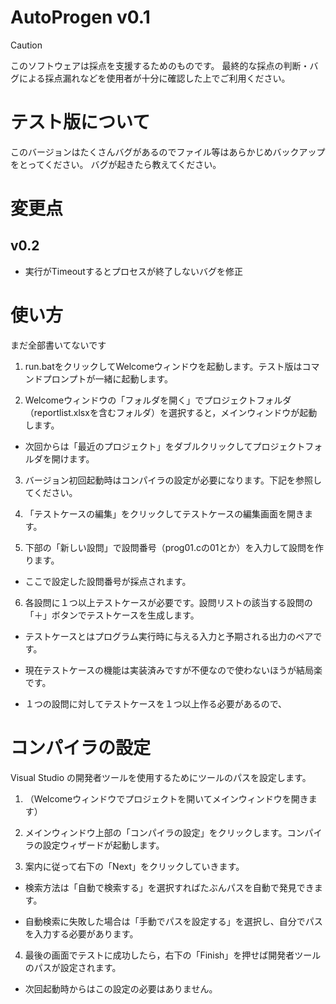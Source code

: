 # AutoProgen v0.1

> [!CAUTION]
> このソフトウェアは採点を支援するためのものです。
> 最終的な採点の判断・バグによる採点漏れなどを使用者が十分に確認した上でご利用ください。

# テスト版について

このバージョンはたくさんバグがあるのでファイル等はあらかじめバックアップをとってください。
バグが起きたら教えてください。

# 変更点

## v0.2
 - 実行がTimeoutするとプロセスが終了しないバグを修正

# 使い方

まだ全部書いてないです

1. run.batをクリックしてWelcomeウィンドウを起動します。テスト版はコマンドプロンプトが一緒に起動します。

2. Welcomeウィンドウの「フォルダを開く」でプロジェクトフォルダ（reportlist.xlsxを含むフォルダ）を選択すると，メインウィンドウが起動します。


- 次回からは「最近のプロジェクト」をダブルクリックしてプロジェクトフォルダを開けます。


3. バージョン初回起動時はコンパイラの設定が必要になります。下記を参照してください。

4. 「テストケースの編集」をクリックしてテストケースの編集画面を開きます。

5. 下部の「新しい設問」で設問番号（prog01.cの01とか）を入力して設問を作ります。


- ここで設定した設問番号が採点されます。


6. 各設問に１つ以上テストケースが必要です。設問リストの該当する設問の「＋」ボタンでテストケースを生成します。

- テストケースとはプログラム実行時に与える入力と予期される出力のペアです。

- 現在テストケースの機能は実装済みですが不便なので使わないほうが結局楽です。

- １つの設問に対してテストケースを１つ以上作る必要があるので、

# コンパイラの設定

Visual Studio の開発者ツールを使用するためにツールのパスを設定します。

1. （Welcomeウィンドウでプロジェクトを開いてメインウィンドウを開きます）

2. メインウィンドウ上部の「コンパイラの設定」をクリックします。コンパイラの設定ウィザードが起動します。

3. 案内に従って右下の「Next」をクリックしていきます。


- 検索方法は「自動で検索する」を選択すればたぶんパスを自動で発見できます。

- 自動検索に失敗した場合は「手動でパスを設定する」を選択し、自分でパスを入力する必要があります。


4. 最後の画面でテストに成功したら，右下の「Finish」を押せば開発者ツールのパスが設定されます。


- 次回起動時からはこの設定の必要はありません。